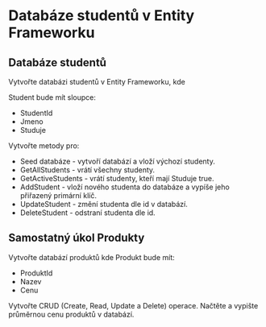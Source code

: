 # Databáze studentů v Entity Frameworku

## Databáze studentů

Vytvořte databázi studentů v Entity Frameworku, kde

Student bude mít sloupce:
- StudentId
- Jmeno
- Studuje

Vytvořte metody pro:
- Seed databáze - vytvoří databází a vloží výchozí studenty.
- GetAllStudents - vrátí všechny studenty.
- GetActiveStudents - vrátí studenty, kteří mají Studuje true.
- AddStudent - vloží nového studenta do databáze a vypíše jeho přiřazený primární klíč.
- UpdateStudent - změní studenta dle id v databází.
- DeleteStudent - odstraní studenta dle id.

## Samostatný úkol Produkty

Vytvořte databází produktů kde Produkt bude mít:
- ProduktId
- Nazev
- Cenu

Vytvořte CRUD (Create, Read, Update a Delete) operace. Načtěte a vypište průměrnou cenu produktů v databází. 
